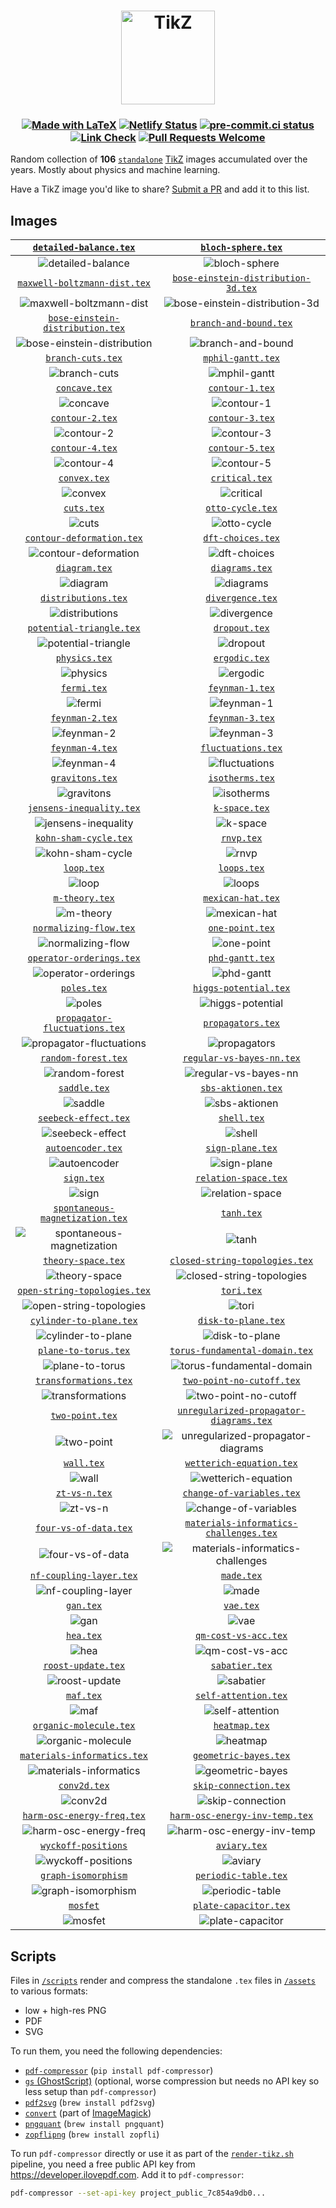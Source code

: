 <h1 align="center">
  <a href="https://tikz.netlify.app">
    <img src="site/static/favicon.svg" alt="TikZ" height=150>
  </a>
</h1>

<h3 align="center">

[![Made with LaTeX](https://img.shields.io/badge/Made%20with-LaTeX-1f425f.svg)](https://latex-project.org)
[![Netlify Status](https://api.netlify.com/api/v1/badges/a0303431-0e3a-44f8-af97-1071ec922f53/deploy-status)](https://app.netlify.com/sites/tikz/deploys)
[![pre-commit.ci status](https://results.pre-commit.ci/badge/github/janosh/tikz/main.svg)](https://results.pre-commit.ci/latest/github/janosh/tikz/main)
[![Link Check](https://github.com/janosh/tikz/actions/workflows/link-check.yml/badge.svg)](https://github.com/janosh/tikz/actions/workflows/link-check.yml)
[![Pull Requests Welcome](https://img.shields.io/badge/PRs-welcome-brightgreen.svg)](https://github.com/janosh/tikz/pulls)

</h3>

Random collection of **106** [`standalone`](https://ctan.org/pkg/standalone) [TikZ](https://ctan.org/pkg/pgf) images accumulated over the years. Mostly about physics and machine learning.

Have a TikZ image you'd like to share? [Submit a PR](https://github.com/janosh/tikz/pulls) and add it to this list.

## Images

|               [`detailed-balance.tex`](https://tikz.netlify.app/detailed-balance)               |                             [`bloch-sphere.tex`](https://tikz.netlify.app/bloch-sphere)                              |
| :---------------------------------------------------------------------------------------------: | :------------------------------------------------------------------------------------------------------------------: |
|                ![detailed-balance](assets/detailed-balance/detailed-balance.png)                |                                ![bloch-sphere](assets/bloch-sphere/bloch-sphere.png)                                 |
|         [`maxwell-boltzmann-dist.tex`](https://tikz.netlify.app/maxwell-boltzmann-dist)         |            [`bose-einstein-distribution-3d.tex`](https://tikz.netlify.app/bose-einstein-distribution-3d)             |
|       ![maxwell-boltzmann-dist](assets/maxwell-boltzmann-dist/maxwell-boltzmann-dist.png)       |       ![bose-einstein-distribution-3d](assets/bose-einstein-distribution-3d/bose-einstein-distribution-3d.png)       |
|     [`bose-einstein-distribution.tex`](https://tikz.netlify.app/bose-einstein-distribution)     |                         [`branch-and-bound.tex`](https://tikz.netlify.app/branch-and-bound)                          |
| ![bose-einstein-distribution](assets/bose-einstein-distribution/bose-einstein-distribution.png) |                          ![branch-and-bound](assets/branch-and-bound/branch-and-bound.png)                           |
|                    [`branch-cuts.tex`](https://tikz.netlify.app/branch-cuts)                    |                              [`mphil-gantt.tex`](https://tikz.netlify.app/mphil-gantt)                               |
|                       ![branch-cuts](assets/branch-cuts/branch-cuts.png)                        |                                  ![mphil-gantt](assets/mphil-gantt/mphil-gantt.png)                                  |
|                        [`concave.tex`](https://tikz.netlify.app/concave)                        |                                [`contour-1.tex`](https://tikz.netlify.app/contour-1)                                 |
|                             ![concave](assets/concave/concave.png)                              |                                     ![contour-1](assets/contour-1/contour-1.png)                                     |
|                      [`contour-2.tex`](https://tikz.netlify.app/contour-2)                      |                                [`contour-3.tex`](https://tikz.netlify.app/contour-3)                                 |
|                          ![contour-2](assets/contour-2/contour-2.png)                           |                                     ![contour-3](assets/contour-3/contour-3.png)                                     |
|                      [`contour-4.tex`](https://tikz.netlify.app/contour-4)                      |                                [`contour-5.tex`](https://tikz.netlify.app/contour-5)                                 |
|                          ![contour-4](assets/contour-4/contour-4.png)                           |                                     ![contour-5](assets/contour-5/contour-5.png)                                     |
|                         [`convex.tex`](https://tikz.netlify.app/convex)                         |                                 [`critical.tex`](https://tikz.netlify.app/critical)                                  |
|                               ![convex](assets/convex/convex.png)                               |                                      ![critical](assets/critical/critical.png)                                       |
|                           [`cuts.tex`](https://tikz.netlify.app/cuts)                           |                               [`otto-cycle.tex`](https://tikz.netlify.app/otto-cycle)                                |
|                                  ![cuts](assets/cuts/cuts.png)                                  |                                   ![otto-cycle](assets/otto-cycle/otto-cycle.png)                                    |
|            [`contour-deformation.tex`](https://tikz.netlify.app/contour-deformation)            |                              [`dft-choices.tex`](https://tikz.netlify.app/dft-choices)                               |
|           ![contour-deformation](assets/contour-deformation/contour-deformation.png)            |                                  ![dft-choices](assets/dft-choices/dft-choices.png)                                  |
|                        [`diagram.tex`](https://tikz.netlify.app/diagram)                        |                                 [`diagrams.tex`](https://tikz.netlify.app/diagrams)                                  |
|                             ![diagram](assets/diagram/diagram.png)                              |                                      ![diagrams](assets/diagrams/diagrams.png)                                       |
|                  [`distributions.tex`](https://tikz.netlify.app/distributions)                  |                               [`divergence.tex`](https://tikz.netlify.app/divergence)                                |
|                    ![distributions](assets/distributions/distributions.png)                     |                                   ![divergence](assets/divergence/divergence.png)                                    |
|             [`potential-triangle.tex`](https://tikz.netlify.app/potential-triangle)             |                                  [`dropout.tex`](https://tikz.netlify.app/dropout)                                   |
|             ![potential-triangle](assets/potential-triangle/potential-triangle.png)             |                                        ![dropout](assets/dropout/dropout.png)                                        |
|                        [`physics.tex`](https://tikz.netlify.app/physics)                        |                                  [`ergodic.tex`](https://tikz.netlify.app/ergodic)                                   |
|                             ![physics](assets/physics/physics.png)                              |                                        ![ergodic](assets/ergodic/ergodic.png)                                        |
|                          [`fermi.tex`](https://tikz.netlify.app/fermi)                          |                                [`feynman-1.tex`](https://tikz.netlify.app/feynman-1)                                 |
|                                ![fermi](assets/fermi/fermi.png)                                 |                                     ![feynman-1](assets/feynman-1/feynman-1.png)                                     |
|                      [`feynman-2.tex`](https://tikz.netlify.app/feynman-2)                      |                                [`feynman-3.tex`](https://tikz.netlify.app/feynman-3)                                 |
|                          ![feynman-2](assets/feynman-2/feynman-2.png)                           |                                     ![feynman-3](assets/feynman-3/feynman-3.png)                                     |
|                      [`feynman-4.tex`](https://tikz.netlify.app/feynman-4)                      |                             [`fluctuations.tex`](https://tikz.netlify.app/fluctuations)                              |
|                          ![feynman-4](assets/feynman-4/feynman-4.png)                           |                                ![fluctuations](assets/fluctuations/fluctuations.png)                                 |
|                      [`gravitons.tex`](https://tikz.netlify.app/gravitons)                      |                                [`isotherms.tex`](https://tikz.netlify.app/isotherms)                                 |
|                          ![gravitons](assets/gravitons/gravitons.png)                           |                                     ![isotherms](assets/isotherms/isotherms.png)                                     |
|             [`jensens-inequality.tex`](https://tikz.netlify.app/jensens-inequality)             |                                  [`k-space.tex`](https://tikz.netlify.app/k-space)                                   |
|             ![jensens-inequality](assets/jensens-inequality/jensens-inequality.png)             |                                        ![k-space](assets/k-space/k-space.png)                                        |
|                [`kohn-sham-cycle.tex`](https://tikz.netlify.app/kohn-sham-cycle)                |                                     [`rnvp.tex`](https://tikz.netlify.app/rnvp)                                      |
|                 ![kohn-sham-cycle](assets/kohn-sham-cycle/kohn-sham-cycle.png)                  |                                            ![rnvp](assets/rnvp/rnvp.png)                                             |
|                           [`loop.tex`](https://tikz.netlify.app/loop)                           |                                    [`loops.tex`](https://tikz.netlify.app/loops)                                     |
|                                  ![loop](assets/loop/loop.png)                                  |                                           ![loops](assets/loops/loops.png)                                           |
|                       [`m-theory.tex`](https://tikz.netlify.app/m-theory)                       |                              [`mexican-hat.tex`](https://tikz.netlify.app/mexican-hat)                               |
|                            ![m-theory](assets/m-theory/m-theory.png)                            |                                  ![mexican-hat](assets/mexican-hat/mexican-hat.png)                                  |
|               [`normalizing-flow.tex`](https://tikz.netlify.app/normalizing-flow)               |                                [`one-point.tex`](https://tikz.netlify.app/one-point)                                 |
|                ![normalizing-flow](assets/normalizing-flow/normalizing-flow.png)                |                                     ![one-point](assets/one-point/one-point.png)                                     |
|             [`operator-orderings.tex`](https://tikz.netlify.app/operator-orderings)             |                                [`phd-gantt.tex`](https://tikz.netlify.app/phd-gantt)                                 |
|             ![operator-orderings](assets/operator-orderings/operator-orderings.png)             |                                     ![phd-gantt](assets/phd-gantt/phd-gantt.png)                                     |
|                          [`poles.tex`](https://tikz.netlify.app/poles)                          |                          [`higgs-potential.tex`](https://tikz.netlify.app/higgs-potential)                           |
|                                ![poles](assets/poles/poles.png)                                 |                            ![higgs-potential](assets/higgs-potential/higgs-potential.png)                            |
|        [`propagator-fluctuations.tex`](https://tikz.netlify.app/propagator-fluctuations)        |                              [`propagators.tex`](https://tikz.netlify.app/propagators)                               |
|     ![propagator-fluctuations](assets/propagator-fluctuations/propagator-fluctuations.png)      |                                  ![propagators](assets/propagators/propagators.png)                                  |
|                  [`random-forest.tex`](https://tikz.netlify.app/random-forest)                  |                      [`regular-vs-bayes-nn.tex`](https://tikz.netlify.app/regular-vs-bayes-nn)                       |
|                    ![random-forest](assets/random-forest/random-forest.png)                     |                      ![regular-vs-bayes-nn](assets/regular-vs-bayes-nn/regular-vs-bayes-nn.png)                      |
|                         [`saddle.tex`](https://tikz.netlify.app/saddle)                         |                             [`sbs-aktionen.tex`](https://tikz.netlify.app/sbs-aktionen)                              |
|                               ![saddle](assets/saddle/saddle.png)                               |                                ![sbs-aktionen](assets/sbs-aktionen/sbs-aktionen.png)                                 |
|                 [`seebeck-effect.tex`](https://tikz.netlify.app/seebeck-effect)                 |                                    [`shell.tex`](https://tikz.netlify.app/shell)                                     |
|                   ![seebeck-effect](assets/seebeck-effect/seebeck-effect.png)                   |                                           ![shell](assets/shell/shell.png)                                           |
|                    [`autoencoder.tex`](https://tikz.netlify.app/autoencoder)                    |                               [`sign-plane.tex`](https://tikz.netlify.app/sign-plane)                                |
|                       ![autoencoder](assets/autoencoder/autoencoder.png)                        |                                   ![sign-plane](assets/sign-plane/sign-plane.png)                                    |
|                           [`sign.tex`](https://tikz.netlify.app/sign)                           |                           [`relation-space.tex`](https://tikz.netlify.app/relation-space)                            |
|                                  ![sign](assets/sign/sign.png)                                  |                             ![relation-space](assets/relation-space/relation-space.png)                              |
|      [`spontaneous-magnetization.tex`](https://tikz.netlify.app/spontaneous-magnetization)      |                                     [`tanh.tex`](https://tikz.netlify.app/tanh)                                      |
|  ![spontaneous-magnetization](assets/spontaneous-magnetization/spontaneous-magnetization.png)   |                                            ![tanh](assets/tanh/tanh.png)                                             |
|                   [`theory-space.tex`](https://tikz.netlify.app/theory-space)                   |                 [`closed-string-topologies.tex`](https://tikz.netlify.app/closed-string-topologies)                  |
|                      ![theory-space](assets/theory-space/theory-space.png)                      |              ![closed-string-topologies](assets/closed-string-topologies/closed-string-topologies.png)               |
|         [`open-string-topologies.tex`](https://tikz.netlify.app/open-string-topologies)         |                                     [`tori.tex`](https://tikz.netlify.app/tori)                                      |
|       ![open-string-topologies](assets/open-string-topologies/open-string-topologies.png)       |                                            ![tori](assets/tori/tori.png)                                             |
|              [`cylinder-to-plane.tex`](https://tikz.netlify.app/cylinder-to-plane)              |                            [`disk-to-plane.tex`](https://tikz.netlify.app/disk-to-plane)                             |
|              ![cylinder-to-plane](assets/cylinder-to-plane/cylinder-to-plane.png)               |                               ![disk-to-plane](assets/disk-to-plane/disk-to-plane.png)                               |
|                 [`plane-to-torus.tex`](https://tikz.netlify.app/plane-to-torus)                 |                 [`torus-fundamental-domain.tex`](https://tikz.netlify.app/torus-fundamental-domain)                  |
|                   ![plane-to-torus](assets/plane-to-torus/plane-to-torus.png)                   |              ![torus-fundamental-domain](assets/torus-fundamental-domain/torus-fundamental-domain.png)               |
|                [`transformations.tex`](https://tikz.netlify.app/transformations)                |                      [`two-point-no-cutoff.tex`](https://tikz.netlify.app/two-point-no-cutoff)                       |
|                 ![transformations](assets/transformations/transformations.png)                  |                      ![two-point-no-cutoff](assets/two-point-no-cutoff/two-point-no-cutoff.png)                      |
|                      [`two-point.tex`](https://tikz.netlify.app/two-point)                      |        [`unregularized-propagator-diagrams.tex`](https://tikz.netlify.app/unregularized-propagator-diagrams)         |
|                          ![two-point](assets/two-point/two-point.png)                           | ![unregularized-propagator-diagrams](assets/unregularized-propagator-diagrams/unregularized-propagator-diagrams.png) |
|                           [`wall.tex`](https://tikz.netlify.app/wall)                           |                       [`wetterich-equation.tex`](https://tikz.netlify.app/wetterich-equation)                        |
|                                  ![wall](assets/wall/wall.png)                                  |                       ![wetterich-equation](assets/wetterich-equation/wetterich-equation.png)                        |
|                        [`zt-vs-n.tex`](https://tikz.netlify.app/zt-vs-n)                        |                      [`change-of-variables.tex`](https://tikz.netlify.app/change-of-variables)                       |
|                             ![zt-vs-n](assets/zt-vs-n/zt-vs-n.png)                              |                      ![change-of-variables](assets/change-of-variables/change-of-variables.png)                      |
|                [`four-vs-of-data.tex`](https://tikz.netlify.app/four-vs-of-data)                |         [`materials-informatics-challenges.tex`](https://tikz.netlify.app/materials-informatics-challenges)          |
|                 ![four-vs-of-data](assets/four-vs-of-data/four-vs-of-data.png)                  |  ![materials-informatics-challenges](assets/materials-informatics-challenges/materials-informatics-challenges.png)   |
|              [`nf-coupling-layer.tex`](https://tikz.netlify.app/nf-coupling-layer)              |                                     [`made.tex`](https://tikz.netlify.app/made)                                      |
|              ![nf-coupling-layer](assets/nf-coupling-layer/nf-coupling-layer.png)               |                                            ![made](assets/made/made.png)                                             |
|                            [`gan.tex`](https://tikz.netlify.app/gan)                            |                                      [`vae.tex`](https://tikz.netlify.app/vae)                                       |
|                                   ![gan](assets/gan/gan.png)                                    |                                              ![vae](assets/vae/vae.png)                                              |
|                            [`hea.tex`](https://tikz.netlify.app/hea)                            |                           [`qm-cost-vs-acc.tex`](https://tikz.netlify.app/qm-cost-vs-acc)                            |
|                                   ![hea](assets/hea/hea.png)                                    |                             ![qm-cost-vs-acc](assets/qm-cost-vs-acc/qm-cost-vs-acc.png)                              |
|                   [`roost-update.tex`](https://tikz.netlify.app/roost-update)                   |                                 [`sabatier.tex`](https://tikz.netlify.app/sabatier)                                  |
|                      ![roost-update](assets/roost-update/roost-update.png)                      |                                      ![sabatier](assets/sabatier/sabatier.png)                                       |
|                            [`maf.tex`](https://tikz.netlify.app/maf)                            |                           [`self-attention.tex`](https://tikz.netlify.app/self-attention)                            |
|                                   ![maf](assets/maf/maf.png)                                    |                             ![self-attention](assets/self-attention/self-attention.png)                              |
|               [`organic-molecule.tex`](https://tikz.netlify.app/organic-molecule)               |                                  [`heatmap.tex`](https://tikz.netlify.app/heatmap)                                   |
|                ![organic-molecule](assets/organic-molecule/organic-molecule.png)                |                                        ![heatmap](assets/heatmap/heatmap.png)                                        |
|          [`materials-informatics.tex`](https://tikz.netlify.app/materials-informatics)          |                          [`geometric-bayes.tex`](https://tikz.netlify.app/geometric-bayes)                           |
|        ![materials-informatics](assets/materials-informatics/materials-informatics.png)         |                            ![geometric-bayes](assets/geometric-bayes/geometric-bayes.png)                            |
|                         [`conv2d.tex`](https://tikz.netlify.app/conv2d)                         |                          [`skip-connection.tex`](https://tikz.netlify.app/skip-connection)                           |
|                               ![conv2d](assets/conv2d/conv2d.png)                               |                            ![skip-connection](assets/skip-connection/skip-connection.png)                            |
|           [`harm-osc-energy-freq.tex`](https://tikz.netlify.app/harm-osc-energy-freq)           |                 [`harm-osc-energy-inv-temp.tex`](https://tikz.netlify.app/harm-osc-energy-inv-temp)                  |
|          ![harm-osc-energy-freq](assets/harm-osc-energy-freq/harm-osc-energy-freq.png)          |              ![harm-osc-energy-inv-temp](assets/harm-osc-energy-inv-temp/harm-osc-energy-inv-temp.png)               |
|                [`wyckoff-positions`](https://tikz.netlify.app/wyckoff-positions)                |                                   [`aviary.tex`](https://tikz.netlify.app/aviary)                                    |
|              ![wyckoff-positions](assets/wyckoff-positions/wyckoff-positions.png)               |                                         ![aviary](assets/aviary/aviary.png)                                          |
|                [`graph-isomorphism`](https://tikz.netlify.app/graph-isomorphism)                |                           [`periodic-table.tex`](https://tikz.netlify.app/periodic-table)                            |
|              ![graph-isomorphism](assets/graph-isomorphism/graph-isomorphism.png)               |                             ![periodic-table](assets/periodic-table/periodic-table.png)                              |
|                           [`mosfet`](https://tikz.netlify.app/mosfet)                           |                          [`plate-capacitor.tex`](https://tikz.netlify.app/plate-capacitor)                           |
|                               ![mosfet](assets/mosfet/mosfet.png)                               |                            ![plate-capacitor](assets/plate-capacitor/plate-capacitor.png)                            |

## Scripts

Files in [`/scripts`](scripts) render and compress the standalone `.tex` files in [`/assets`](assets) to various formats:

- low + high-res PNG
- PDF
- SVG

To run them, you need the following dependencies:

- [`pdf-compressor`](https://github.com/janosh/pdf-compressor) (`pip install pdf-compressor`)
- [`gs` (GhostScript)](https://ghostscript.com) (optional, worse compression but needs no API key so less setup than `pdf-compressor`)
- [`pdf2svg`](https://github.com/dawbarton/pdf2svg) (`brew install pdf2svg`)
- [`convert`](https://linux.die.net/man/1/convert) (part of [ImageMagick](https://imagemagick.org/script))
- [`pngquant`](https://github.com/kornelski/pngquant) (`brew install pngquant`)
- [`zopflipng`](https://github.com/google/zopfli) (`brew install zopfli`)

To run `pdf-compressor` directly or use it as part of the [`render-tikz.sh`](scripts/render-tikz.sh) pipeline, you need a free public API key from <https://developer.ilovepdf.com>. Add it to `pdf-compressor`:

```sh
pdf-compressor --set-api-key project_public_7c854a9db0...
```
